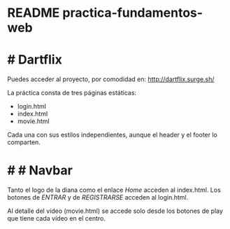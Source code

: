 # README practica-fundamentos-web

# # Dartflix 

Puedes acceder al proyecto, por comodidad en: http://dartflix.surge.sh/

La práctica consta de tres páginas estáticas:

* login.html
* index.html
* movie.html

Cada una con sus estilos independientes, aunque el header y el footer lo comparten.

# # # Navbar
Tanto el logo de la diana como el enlace *Home* acceden al index.html.
Los botones de *ENTRAR* y de *REGISTRARSE* acceden al login.html.

Al detalle del vídeo (movie.html) se accede solo desde los botones de play que tiene cada vídeo en el centro.
